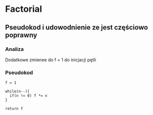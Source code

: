 # Factorial
## Pseudokod i udowodnienie ze jest częściowo poprawny
### Analiza
Dodatkowe zmienee do f = 1 do inicjacji pętli

### Pseudokod
```
f = 1

while(n--){
  if(n != 0) f *= n
}

return f
```
